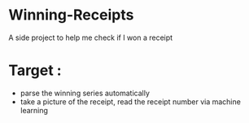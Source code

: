# Winning-Receipts

A side project to help me check if I won a receipt 

# Target :
- parse the winning series automatically
- take a picture of the receipt, read the receipt number via machine learning 
